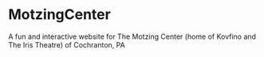 # MotzingCenter
A fun and interactive website for The Motzing Center (home of Kovfino and The Iris Theatre) of Cochranton, PA
